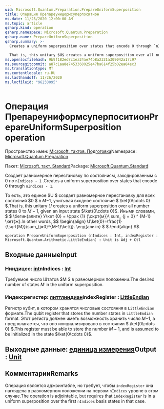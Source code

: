 ```yaml
---
uid: Microsoft.Quantum.Preparation.PrepareUniformSuperposition
title: Операция Препареуниформсуперпоситион
ms.date: 11/25/2020 12:00:00 AM
ms.topic: article
qsharp.kind: operation
qsharp.namespace: Microsoft.Quantum.Preparation
qsharp.name: PrepareUniformSuperposition
qsharp.summary: >-
  Creates a uniform superposition over states that encode 0 through `nIndices - 1`.

  That is, this unitary $U$ creates a uniform superposition over all number states $0$ to $M-1$, given an input state $\ket{0\cdots 0}$. In other words, $$ \begin{align} U\ket{0}=\frac{1}{\sqrt{M}}\sum_{j=0}^{M-1}\ket{j}. \end{align} $$.
ms.openlocfilehash: 9b9f182ed7c1ea24ae74b8a2321a309042a17c97
ms.sourcegitcommit: a87c1aa8e7453360025e47ba614f25b02ea84ec3
ms.translationtype: MT
ms.contentlocale: ru-RU
ms.lasthandoff: 11/26/2020
ms.locfileid: "96230095"
---
```

# <a name="prepareuniformsuperposition-operation"></a><span data-ttu-id="3ac9f-102">Операция Препареуниформсуперпоситион</span><span class="sxs-lookup"><span data-stu-id="3ac9f-102">PrepareUniformSuperposition operation</span></span>

<span data-ttu-id="3ac9f-103">Пространство имен: [Microsoft. тактов. Подготовка](xref:Microsoft.Quantum.Preparation)</span><span class="sxs-lookup"><span data-stu-id="3ac9f-103">Namespace: [Microsoft.Quantum.Preparation](xref:Microsoft.Quantum.Preparation)</span></span>

<span data-ttu-id="3ac9f-104">Пакет: [Microsoft. такт. Standard](https://nuget.org/packages/Microsoft.Quantum.Standard)</span><span class="sxs-lookup"><span data-stu-id="3ac9f-104">Package: [Microsoft.Quantum.Standard](https://nuget.org/packages/Microsoft.Quantum.Standard)</span></span>


<span data-ttu-id="3ac9f-105">Создает равномерное перестановку по состояниям, закодированным с 0 по `nIndices - 1` .</span><span class="sxs-lookup"><span data-stu-id="3ac9f-105">Creates a uniform superposition over states that encode 0 through `nIndices - 1`.</span></span>

<span data-ttu-id="3ac9f-106">То есть, это единое $U $ создает равномерное перестановку для всех состояний $0 $ в $M-$1, учитывая входное состояние $ \ket{0\cdots 0} $.</span><span class="sxs-lookup"><span data-stu-id="3ac9f-106">That is, this unitary $U$ creates a uniform superposition over all number states $0$ to $M-1$, given an input state $\ket{0\cdots 0}$.</span></span> <span data-ttu-id="3ac9f-107">Иными словами, $ $ \бегин{алигн} У\кет {0} = \фрак {1} {\скрт{м}}\ sum_ {j = 0} ^ {M-1} \кет{ж}.</span><span class="sxs-lookup"><span data-stu-id="3ac9f-107">In other words, $$ \begin{align} U\ket{0}=\frac{1}{\sqrt{M}}\sum_{j=0}^{M-1}\ket{j}.</span></span>
<span data-ttu-id="3ac9f-108">\енд{алигн} $ $.</span><span class="sxs-lookup"><span data-stu-id="3ac9f-108">\end{align} $$.</span></span>

```qsharp
operation PrepareUniformSuperposition (nIndices : Int, indexRegister : Microsoft.Quantum.Arithmetic.LittleEndian) : Unit is Adj + Ctl
```


## <a name="input"></a><span data-ttu-id="3ac9f-109">Входные данные</span><span class="sxs-lookup"><span data-stu-id="3ac9f-109">Input</span></span>

### <a name="nindices--int"></a><span data-ttu-id="3ac9f-110">Ниндицес: [int](xref:microsoft.quantum.lang-ref.int)</span><span class="sxs-lookup"><span data-stu-id="3ac9f-110">nIndices : [Int](xref:microsoft.quantum.lang-ref.int)</span></span>

<span data-ttu-id="3ac9f-111">Требуемое число Штатов $M $ в равномерном положении.</span><span class="sxs-lookup"><span data-stu-id="3ac9f-111">The desired number of states $M$ in the uniform superposition.</span></span>


### <a name="indexregister--littleendian"></a><span data-ttu-id="3ac9f-112">Индексрегистер: [литтлиндиан](xref:Microsoft.Quantum.Arithmetic.LittleEndian)</span><span class="sxs-lookup"><span data-stu-id="3ac9f-112">indexRegister : [LittleEndian](xref:Microsoft.Quantum.Arithmetic.LittleEndian)</span></span>

<span data-ttu-id="3ac9f-113">Регистр кубит, в котором хранятся числовые состояния в `LittleEndian` формате.</span><span class="sxs-lookup"><span data-stu-id="3ac9f-113">The qubit register that stores the number states in `LittleEndian` format.</span></span>
<span data-ttu-id="3ac9f-114">Этот регистр должен иметь возможность хранить число $M-$1, а предполагается, что оно инициализировано в состоянии $ \ket{0\cdots 0} $.</span><span class="sxs-lookup"><span data-stu-id="3ac9f-114">This register must be able to store the number $M-1$, and is assumed to be initialized in the state $\ket{0\cdots 0}$.</span></span>



## <a name="output--unit"></a><span data-ttu-id="3ac9f-115">Выходные данные: [единица измерения](xref:microsoft.quantum.lang-ref.unit)</span><span class="sxs-lookup"><span data-stu-id="3ac9f-115">Output : [Unit](xref:microsoft.quantum.lang-ref.unit)</span></span>



## <a name="remarks"></a><span data-ttu-id="3ac9f-116">Комментарии</span><span class="sxs-lookup"><span data-stu-id="3ac9f-116">Remarks</span></span>

<span data-ttu-id="3ac9f-117">Операция является аджоинтабле, но требует, чтобы `indexRegister` она наглядела в равномерном положении на первом `nIndices` уровне в этом случае.</span><span class="sxs-lookup"><span data-stu-id="3ac9f-117">The operation is adjointable, but requires that `indexRegister` is in a uniform superposition over the first `nIndices` basis states in that case.</span></span>